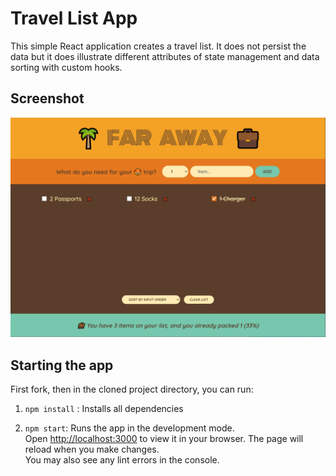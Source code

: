 # Travel List App
This simple React application creates a travel list. It does not persist the data but it does illustrate different attributes of state management and data sorting with custom hooks. 

## Screenshot
![Homepage](docs/screenshot.png 'Homepage')

## Starting the app
First fork, then in the cloned project directory, you can run:

1. `npm install` : Installs all dependencies

2. `npm start`: Runs the app in the development mode.\
Open [http://localhost:3000](http://localhost:3000) to view it in your browser. The page will reload when you make changes.\
You may also see any lint errors in the console.

